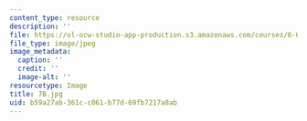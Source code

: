 ```yaml
---
content_type: resource
description: ''
file: https://ol-ocw-studio-app-production.s3.amazonaws.com/courses/6-001-structure-and-interpretation-of-computer-programs-spring-2005/b59a27ab361cc061b77d69fb7217a8ab_7B.jpg
file_type: image/jpeg
image_metadata:
  caption: ''
  credit: ''
  image-alt: ''
resourcetype: Image
title: 7B.jpg
uid: b59a27ab-361c-c061-b77d-69fb7217a8ab
---
```

